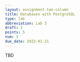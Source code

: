 ```yaml
---
layout: assignment-two-column
title: Databases with PostgreSQL
type: lab
abbreviation: Lab 3
draft: 1
points: 5
num: 3
due_date: 2022-01-21
---
```


TBD